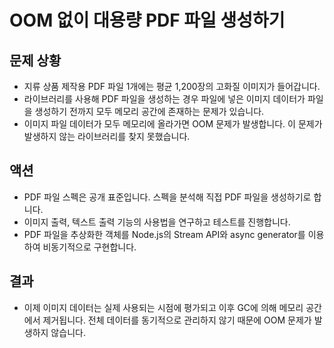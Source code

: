 # OOM 없이 대용량 PDF 파일 생성하기

## 문제 상황

- 지류 상품 제작용 PDF 파일 1개에는 평균 1,200장의 고화질 이미지가 들어갑니다.
- 라이브러리를 사용해 PDF 파일을 생성하는 경우 파일에 넣은 이미지 데이터가 파일을 생성하기 전까지 모두 메모리 공간에 존재하는 문제가 있습니다.
- 이미지 파일 데이터가 모두 메모리에 올라가면 OOM 문제가 발생합니다. 이 문제가 발생하지 않는 라이브러리를 찾지 못했습니다.

## 액션

- PDF 파일 스펙은 공개 표준입니다. 스펙을 분석해 직접 PDF 파일을 생성하기로 합니다.
- 이미지 출력, 텍스트 출력 기능의 사용법을 연구하고 테스트를 진행합니다.
- PDF 파일을 추상화한 객체를 Node.js의 Stream API와 async generator를 이용하여 비동기적으로 구현합니다.

## 결과

- 이제 이미지 데이터는 실제 사용되는 시점에 평가되고 이후 GC에 의해 메모리 공간에서 제거됩니다. 전체 데이터를 동기적으로 관리하지 않기 때문에 OOM 문제가 발생하지 않습니다.
